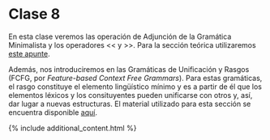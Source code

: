 # Clase 8

En esta clase veremos las operación de Adjunción de la Gramática Minimalista y los operadores << y >>.
Para la sección teórica utilizaremos [este apunte](./ho-minimalismo3.pdf).

Además, nos introduciremos en las Gramáticas de Unificación y Rasgos (FCFG, por _Feature-based Context Free Grammars_). Para estas gramáticas, el rasgo constituye el elemento lingüístico mínimo y es a partir de él que los elementos léxicos y los consituyentes pueden unificarse con otros y, así, dar lugar a nuevas estructuras. El material utilizado para esta sección se encuentra disponible [aquí](./handout-fcfg.pdf).

{% include additional_content.html %}
